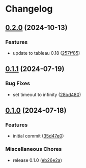 # Changelog

## [0.2.0](https://github.com/elixir-tools/tableau_og_extension/compare/v0.1.1...v0.2.0) (2024-10-13)


### Features

* update to tableau 0.18 ([257ff85](https://github.com/elixir-tools/tableau_og_extension/commit/257ff85b16ad58346319d139aa271dd7dc32deaa))

## [0.1.1](https://github.com/elixir-tools/tableau_og_extension/compare/v0.1.0...v0.1.1) (2024-07-19)


### Bug Fixes

* set timeout to infinity ([28bd480](https://github.com/elixir-tools/tableau_og_extension/commit/28bd4804bc1a4251e6ccdc100a7b64a677e91d0e))

## [0.1.0](https://github.com/elixir-tools/tableau_og_extension/compare/v0.0.1...v0.1.0) (2024-07-18)


### Features

* initial commit ([35d47e0](https://github.com/elixir-tools/tableau_og_extension/commit/35d47e05203c49c04ca97aa44aa04961c8d819c6))


### Miscellaneous Chores

* release 0.1.0 ([eb26e2a](https://github.com/elixir-tools/tableau_og_extension/commit/eb26e2a75b1a909ef7f9924a0db3cb77569d384c))
